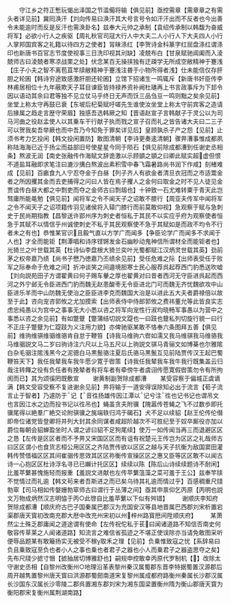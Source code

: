 <!-- { "loadSidebar": true } -->
　　守江乡之符正慙玩愒出泽国之节滥僃将输【俱见前】亟控需章【需章章之有需头者详见前】冀囘涣汗【刘向传易曰涣汗其大号言号令如汗汗出而不反者也今出善令未能逾时而反是反汗也需涣卦名】兹奉大元帅之承制【袁绍传承制以韩馥为奋威将军】必欲小行人之疾驱【周礼秋官司冦大行人中大夫二人小行人下大夫四人小行人掌邦国宾客之礼籍以待四方之使者】冐昧涤红【李贺诗金科篆字红屈盘涤红谓涤印也新唐书百官志节度使视事三日洗印视其刓缺】凌兢布白【甘泉赋驰阊阖而入淩兢师古曰淩兢者寒凉战栗之处】伏念某百无操挟独有迂疎学无所成空敝精神于蹇浅【庄子小夫之智不离苞苴竿牍敝精神于蹇浅注昬于小物所得者浅】仕未能信仅存肝胆之轮囷【韩诗穷途致感激肝胆还轮囷】立馆下招诸生一鸣辄斥【新唐书奸臣传李林甫居相位十九年蔽欺天子耳目谏臣皆持禄养资补阙杜璡再上书言政事斥为下邽令因以语动其余曰君等独不见立仗马乎终日无声而饫三品刍豆一鸣则黜之矣余见前】坐堂上称太守再鼓已衰【东坡后杞菊赋吁嗟先生谁使汝坐堂上称太守前宾客之造请后掾属之趋走言歴守荣眉】独感吾选韩厥之知【晋语赵宣子言韩献子于灵公以为司马河曲之役赵孟使人以其乗车干行献子执而戮之宣子召而礼之皆告诸大夫曰二三子可以贺我矣吾举厥也而中吾乃今知免于罪矣详见后】皇顾孰杀子产之怨【见前】止须书考力乞投闲【韩文投闲置防】敢图清朝【李诗更奏逺清朝】骤畀漕事惟成都夙称陆海海已近于扬尘而益部旧号使星星今同于陨石【俱见前除成都漕到任谢史丞相条】熬波无润【南史张融传作海赋文辞诡激以示顾顗之顗之曰卿此赋实超虚但恨不道盐耳融即求笔注曰漉沙搆白熬波出素积雪中春飞霜暑路尚书润下作咸】刻楮难成【见前】百畞食九人宁忍夺金于白昼【列子齐人有欲金者清旦衣冠而之市适鬻金者之所因攫其金而去吏捕得之问曰人皆在焉子攫人之金何曰取金之时不见人徒见金贾谊传白昼大都之中剽吏而夺之金师古曰剽刼也】十钟致一石尤难转粟于青天此岂驽庸所能黾勉【俱见前】闻将军之令不闻天子之诏敢不膝行【周亚夫传军中闻将军之令不闻天子之诏项籍传羽见诸侯将入辕门膝行而前莫敢仰视】急观察于赋与急刺史于民尚期指教【昌黎送许郢州序为刺史者恒私于其民不以实应乎府为观察使者恒急于其赋不以情信乎州诚使刺史不私于其民观察使不急于其赋如是而政不均令不行者未之有也】恭惟某官识且毅气直以方学广而闻多【争臣论学广而闻多不求闻于人也】才全而能钜【荆潭唱和诗序铿锵发金石幽眇动鬼神信所谓材全而能钜者也】光猗兰之叶世载其英【杜诗仙李盘根大猗兰奕叶光蜀都赋江汉炳灵世载其英】劲前茅之权帝嘉乃绩【尚书子懋乃徳嘉乃丕绩余见前】受任危难之际【出师表受任于败军之际奉命于危难之间】折冲谈笑之间邉境胆寒士民心服荐呉起荐西门豹悉送吹嘘【刘向説苑田子方谓翟黄曰何子赐车轝之厚也翟黄对曰昔者西河无守臣进呉起而西河之外宁邺无令臣进西门豹而魏无赵患酸枣无令臣进北门可而魏无齐忧魏欲攻中山臣进乐羊而中山防魏无使治之臣臣进李克而魏国大治是以进此五大夫者爵禄倍以故至于此】咨向宠咨郭攸之尤加摸索【出师表侍中侍郎郭攸之费祎董允等此皆良实志虑忠纯愚以为宫中之事事无大小悉以咨之将军向宠性行淑均晓畅军事愚以为营中之事悉以咨之余见前】有如蹩躠【蹩蒲结切説文踶也一曰跂也躠私列切旋行貌一曰行不正庄子蹩躠为仁踶跂为义注用力貌】亦俾驰驱某敢不恪奉六条图拜五善【俱见前】维驹维骐维骃维骆肯自怠于鞭笞【诗我马维驹六辔如濡又我马维骐我马维骆我马维骃説文马二岁曰驹诗注六尺以上马五尺以上驹説文骐马青骊文如博棊也尔雅隂白杂毛骃注隂浅黑今之泥骢白马黒鬛骆注夏后氏骆马黒鬛互见前陆贾传汉王起巴蜀鞭笞天下】我任我辇我车我牛愿少寛于辔策【诗我任我辇我车我牛我行既集盖云归哉注转餫之役有负任者有挽辇者有将车者有牵傍牛者虞诩传愿寛假辔策勿令有所拘阂而已】其为颂徯罔既敷宣
　　谢黄制副贺除成都漕
　　某受容察于偏城正虞谪满【韩文受容受察不复进谢余见前】畀将输于一道安得误除知必出于流言【荀子流言止于智者】乃遽防于记【音徃扬雄传因江潭以记兮注徃也记书记也谓吊文也言因江水之边而投书记以徃吊也】蝇虽贪夫附骥【隗嚣传苍蝇之飞不过数歩即托骥尾得以絶羣广絶交论附骐骥之旄端轶归鸿于碣石】犬不足以续貂【赵王伦传伦僣即帝位诸党皆登卿将并列大封其余同谋者咸超阶越次不可胜纪至于奴卒厮役亦加以爵位每朝会貂蝉盈坐时人谓之谚曰貂不足狗尾续】使万一如传闻当再三而退避区区之恳【左传是区区者而不予畀又宋国区区而有诅有祝楚元王传岂为区区之礼哉师古曰区区谓小也食货志桓公用区区之齐陆贾传欲以区区之越与天子抗衡为敌国窦田灌韩传赞借福区区其间崔骃传思效其区区祢衡传宣操区区之惠又臣等区区敢不以闻古诗一心抱区区杜诗浮名寻已已嬾计托区区】续续以陈【陈后山诗续续题诗不耐闲】比羞苹蘩甚愧施轻而报重【羞説文进献也左传苹蘩蕰藻之菜可羞于王公】兹奉竿牍不觉情过而礼逾【韩文茍来者吾斯进之而已矣乌待其礼逾而情过乎】百感稠重尺牋勃窣【司马相如传媻姗勃窣师古曰谓行于丛薄之间】亟其申禀仰乞丙原【丙明也説文万物成炳然汉志明恊于丙○此啓自比羞苹蘩以下似有舛错】
　　谢顺庆李知府贺除成都漕【顺庆府古巴子国秦属巴郡汉为充国安汉等县地晋属巴西郡刘宋析置宕渠郡唐天寳初改南充郡大厯中改充州宋初以州梓州路寳厯间陞顺庆府】
　　某萧然尘土殊乏郡庸闻之道途谓有使命【左传祝佗私于苌曰闻诸道路不知信否南史何敬容传草莱之人闻诸道路】知流言之难信省孤迹之不堪正使误除亦当请免敢图采听便辱品题某有敢簸扬实无被受不稼取禾之理【见前】负乗惟致寇之忧【系辞易曰负且乗致寇至负也者小人之事也乗也者君子之器也小人而乗君子之器盗思夺之矣】先布尺牋少摅寸悃【摅抽居切博雅舒也】嗣规申控敢幸丙原代罗制机【】改除太守谢史丞相【自黎州改衡州○地理沿革表黎州秦汉属蜀郡东晋李特据蜀置汉源郡后周开越隽置黎州唐天寳曰洪源郡蜀劒南道宋复黎州属成都府路衡州秦属长沙郡汉属长沙国东汉属长沙零陵二郡呉置湘东郡刘宋为湘东国梁置衡州隋为衡山郡唐天寳为衡阳郡宋复衡州属荆湖南路】
